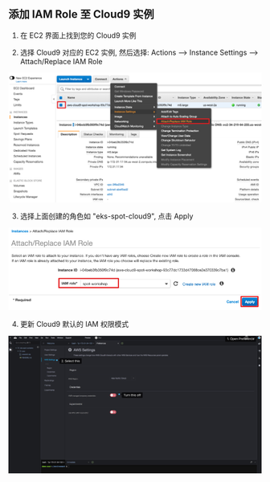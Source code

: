 ## 添加 IAM Role 至 Cloud9 实例


1. 在 EC2 界面上找到您的 Cloud9 实例

2. 选择 Cloud9 对应的 EC2 实例, 然后选择: Actions --> Instance Settings --> Attach/Replace IAM Role

![c9instancerole-1](../image/cloud9/c9instancerole-1.jpg)

3. 选择上面创建的角色如 "eks-spot-cloud9", 点击 Apply

![c9instancerole-2](../image/cloud9/c9instancerole-2.jpg)

4. 更新 Cloud9 默认的 IAM 权限模式

![c9disableiam](../image/cloud9/c9disableiam.png)